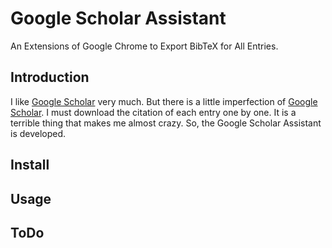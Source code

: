 # Google Scholar Assistant

An Extensions of Google Chrome to Export BibTeX for All Entries.

## Introduction

I like [Google Scholar] very much. But there is a little imperfection of [Google Scholar]. I must download the citation of each entry one by one. It is a terrible thing that makes me almost crazy. So, the Google Scholar Assistant is developed.

## Install

## Usage

## ToDo

[Google Scholar]:http://scholar.google.com/